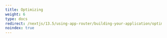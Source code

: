 ```yaml
---
title: Optimizing
weight: 6
type: docs
redirect: /nextjs/13.5/using-app-router/building-your-application/optimizing/images
noindex: true
---
```


